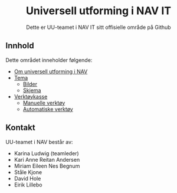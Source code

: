 <h1 align="center">
    <img src="https://www.nav.no/_/asset/no.nav.navno:1575554845/img/navno/logo.svg" alt="" />
    <br/>Universell utforming i NAV IT
</h1>

<div align="center">
    <p>
        Dette er UU-teamet i NAV IT sitt offisielle område på Github
    </p>
</div>

## Innhold

Dette området inneholder følgende:

- [Om universell utforming i NAV](/om-universell-utforming-i-nav.md)
- [Tema](/tema)
    - [Bilder](/tema/bilder)
    - [Skjema](/tema/skjema)
- [Verktøykasse](/verktøy)
    - [Manuelle verktøy](/verktøy/manuelle.md)
    - [Automatiske verktøy](/verktøy/automatiske.md)

## Kontakt

UU-teamet i NAV består av:

- Karina Ludwig (teamleder)
- Kari Anne Reitan Andersen
- Miriam Eileen Nes Begnum
- Ståle Kjone
- David Hole
- Eirik Lillebo

